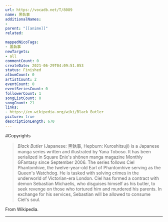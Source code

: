 ```yaml
---
url: https://vocadb.net/T/8089
name: 黒執事
additionalNames: 
- 
parent: "[[anime]]"
related:

mappedNicoTags:
- 黒執事
newTargets:
- all
commentCount: 0
createDate: 2021-06-29T04:09:51.053
status: Finished
albumCount: 0
artistCount: 2
eventCount: 0
eventSeriesCount: 0
followerCount: 1
songListCount: 0
songCount: 21
links: 
- https://en.wikipedia.org/wiki/Black_Butler
picture: true
descriptionLength: 670
---
```


#Copyrights

>*Black Butler* (Japanese: 黒執事, Hepburn: Kuroshitsuji) is a Japanese manga series written and illustrated by Yana Toboso. It has been serialized in Square Enix's shōnen manga magazine Monthly GFantasy since September 2006. The series follows Ciel Phantomhive, the twelve-year-old Earl of Phantomhive serving as the Queen's Watchdog. He is tasked with solving crimes in the underworld of Victorian-era London. Ciel has formed a contract with demon Sebastian Michaelis, who disguises himself as his butler, to seek revenge on those who tortured him and murdered his parents. In exchange for his services, Sebastian will be allowed to consume Ciel's soul. 

From Wikipedia.

---


